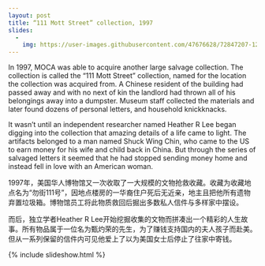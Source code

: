 ```yaml
---
layout: post
title: “111 Mott Street” collection, 1997
slides:
  -
    img: https://user-images.githubusercontent.com/47676628/72847207-12f0dc00-3c70-11ea-9c02-fb51a03fcf93.jpg
---
```


In 1997, MOCA was able to acquire another large salvage collection.  The collection is called the “111 Mott Street” collection, named for the location the collection was acquired from.  A Chinese resident of the building had passed away and with no next of kin the landlord had thrown all of his belongings away into a dumpster.  Museum staff collected the materials and later found dozens of personal letters, and household knickknacks.  

It wasn’t until an independent researcher named Heather R Lee began digging into the collection that amazing details of a life came to light.  The artifacts belonged to a man named Shuck Wing Chin, who came to the US to earn money for his wife and child back in China.  But through the series of salvaged letters it seemed that he had stopped sending money home and instead fell in love with an American woman.  

1997年，美国华人博物馆又一次收取了一大规模的文物抢救收藏。收藏为收藏地点名为“勿街111号”，因地点楼房的一华裔住户死后无近亲，地主且把他所有遗物弃置垃圾箱。博物馆员工将此物质救回后掘出多数私人信件与多样家中摆设。

而后，独立学者Heather R Lee开始挖掘收集的文物而拼凑出一个精彩的人生故事。所有物品属于一位名为甄灼荣的先生，为了赚钱支持国内的夫人孩子而赴美。但从一系列保留的信件内可见他爱上了以为美国女士后停止了往家中寄钱。

{% include slideshow.html %}


